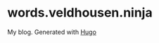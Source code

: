 words.veldhousen.ninja
===================================

My blog. Generated with [Hugo](http://gohugo.io)
